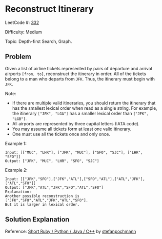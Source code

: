 # Reconstruct Itinerary

LeetCode #: [332](https://leetcode.com/problems/reconstruct-itinerary/)

Difficulty: Medium

Topic: Depth-first Search, Graph.

## Problem

Given a list of airline tickets represented by pairs of departure and arrival airports `[from, to]`, reconstruct the itinerary in order. All of the tickets belong to a man who departs from `JFK`. Thus, the itinerary must begin with `JFK`.

Note:

- If there are multiple valid itineraries, you should return the itinerary that has the smallest lexical order when read as a single string. For example, the itinerary `["JFK", "LGA"]` has a smaller lexical order than `["JFK", "LGB"]`.
- All airports are represented by three capital letters (IATA code).
- You may assume all tickets form at least one valid itinerary.
- One must use all the tickets once and only once.

Example 1:

```text
Input: [["MUC", "LHR"], ["JFK", "MUC"], ["SFO", "SJC"], ["LHR", "SFO"]]
Output: ["JFK", "MUC", "LHR", "SFO", "SJC"]
```

Example 2:

```text
Input: [["JFK","SFO"],["JFK","ATL"],["SFO","ATL"],["ATL","JFK"],["ATL","SFO"]]
Output: ["JFK","ATL","JFK","SFO","ATL","SFO"]
Explanation:
Another possible reconstruction is ["JFK","SFO","ATL","JFK","ATL","SFO"].
But it is larger in lexical order.
```

## Solution Explanation

Reference: [Short Ruby / Python / Java / C++](https://leetcode.com/problems/reconstruct-itinerary/discuss/78768/Short-Ruby-Python-Java-C%2B%2B) by [stefanpochmann](https://leetcode.com/stefanpochmann)
